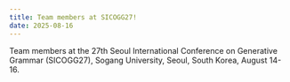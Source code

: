 ```yaml
---
title: Team members at SICOGG27!
date: 2025-08-16
---
```


Team members at the 27th Seoul International Conference on Generative Grammar (SICOGG27), Sogang University, Seoul, South Korea, August 14-16.
<!--more-->
